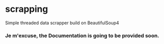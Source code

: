 # scrapping
Simple threaded data scrapper build on BeautifulSoup4

### Je m'excuse, the Documentation is going to be provided soon.
